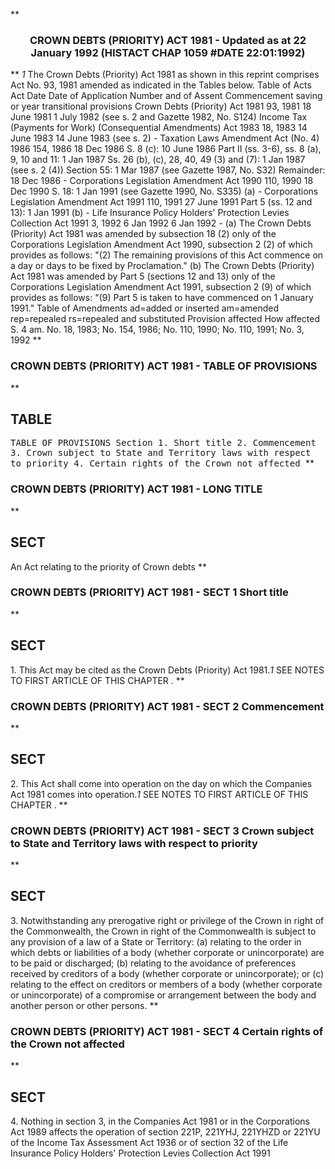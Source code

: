 **<b>

### <center><name>CROWN DEBTS (PRIORITY) ACT 1981 - Updated as at 22 January 1992 (HISTACT CHAP 1059 #DATE 22:01:1992) </name></center>
</b>** *1* The  Crown Debts (Priority) Act 1981 as shown in this reprint comprises Act No. 93, 1981 amended as indicated in the Tables below.<lf>                                 Table of Acts<lf>     Act                  Date          Date of          Application<lf>     Number and           of Assent     Commencement     saving or<lf>     year                                                transitional<lf>                                                         provisions<lf>     Crown Debts (Priority) Act 1981<lf>     93, 1981        18 June 1981      1 July 1982 (see<lf>                                       s. 2 and Gazette 1982, No.<lf>                                       S124)<lf>     Income Tax (Payments for Work) (Consequential Amendments) Act 1983<lf>     18, 1983        14 June 1983      14 June 1983 (see s. 2)<lf>                                                          -<lf>     Taxation Laws Amendment Act (No. 4) 1986<lf>     154, 1986       18 Dec 1986       S. 8 (c): 10 June 1986<lf>                                       Part II (ss. 3-6), ss. 8 (a),<lf>                                       9, 10 and 11: 1 Jan 1987<lf>                                       Ss. 26 (b), (c), 28, 40, 49 (3)<lf>                                       and (7): 1 Jan 1987 (see<lf>                                       s. 2 (4))<lf>                                       Section 55: 1 Mar 1987 (see<lf>                                       Gazette 1987, No. S32)<lf>                                       Remainder: 18 Dec 1986<lf>                                                            -<lf>     Corporations Legislation Amendment Act 1990<lf>     110, 1990        18 Dec 1990      S. 18: 1 Jan 1991 (see<lf>                                       Gazette 1990, No. S335)<lf>                                       (a)                  -<lf>     Corporations Legislation Amendment Act 1991<lf>     110, 1991        27 June 1991     Part 5 (ss. 12 and 13):<lf>                                       1 Jan 1991 (b)       -<lf>     Life Insurance Policy Holders' Protection Levies Collection Act 1991<lf>     3, 1992          6 Jan 1992       6 Jan 1992           -<lf>       (a) The Crown Debts (Priority) Act 1981 was amended by subsection 18<lf>     (2) only of the Corporations Legislation Amendment Act 1990,<lf>     subsection 2 (2) of which provides as follows:<lf>       "(2) The remaining provisions of this Act commence on a day or days<lf>     to be fixed by Proclamation."<lf>       (b) The Crown Debts (Priority) Act 1981 was amended by Part 5<lf>     (sections 12 and 13) only of the Corporations Legislation Amendment<lf>     Act 1991, subsection 2 (9) of which provides as follows:<lf>       "(9) Part 5 is taken to have commenced on 1 January 1991."<lf>                             Table of Amendments<lf>     ad=added or inserted am=amended rep=repealed rs=repealed and substituted<lf>     Provision affected           How affected<lf>     S. 4                       am. No. 18, 1983; No. 154, 1986; No.<lf>                                110, 1990; No. 110, 1991; No. 3, 1992<lf> </lf></lf></lf></lf></lf></lf></lf></lf></lf></lf></lf></lf></lf></lf></lf></lf></lf></lf></lf></lf></lf></lf></lf></lf></lf></lf></lf></lf></lf></lf></lf></lf></lf></lf></lf></lf></lf></lf></lf></lf></lf></lf></lf></lf></lf></lf></lf>
**<b>

### <name>CROWN DEBTS (PRIORITY) ACT 1981 - TABLE OF PROVISIONS </name>
</b>** 

## TABLE
<tables> <tt>                       TABLE OF PROVISIONS<lf> Section<lf>     1\.   Short title<lf>     2\.   Commencement<lf>     3\.   Crown subject to State and Territory laws with respect to<lf>          priority<lf>     4\.   Certain rights of the Crown not affected<lf> </lf></lf></lf></lf></lf></lf></lf></tt></tables>
**<b>

### <name>CROWN DEBTS (PRIORITY) ACT 1981 - LONG TITLE </name>
</b>** 

## SECT
<sect>          An Act relating to the priority of Crown debts<lf> </lf></sect>
**<b>

### <name>CROWN DEBTS (PRIORITY) ACT 1981 - SECT 1 Short title </name>
</b>** 

## SECT
<sect>   1\. This Act may be cited as the  Crown Debts (Priority) Act 1981.*1* SEE NOTES TO FIRST ARTICLE OF THIS CHAPTER . </sect>
**<b>

### <name>CROWN DEBTS (PRIORITY) ACT 1981 - SECT 2 Commencement </name>
</b>** 

## SECT
<sect>   2\. This Act shall come into operation on the day on which the Companies Act 1981 comes into operation.*1* SEE NOTES TO FIRST ARTICLE OF THIS CHAPTER . </sect>
**<b>

### <name>CROWN DEBTS (PRIORITY) ACT 1981 - SECT 3 Crown subject to State and Territory laws with respect to priority </name>
</b>** 

## SECT
<sect>   3\. Notwithstanding any prerogative right or privilege of the Crown in right of the Commonwealth, the Crown in right of the Commonwealth is subject to any provision of a law of a State or Territory:<lf>   (a) relating to the order in which debts or liabilities of a body (whether corporate or unincorporate) are to be paid or discharged;<lf>   (b) relating to the avoidance of preferences received by creditors of a body (whether corporate or unincorporate); or<lf>   (c) relating to the effect on creditors or members of a body (whether corporate or unincorporate) of a compromise or arrangement between the body and another person or other persons. </lf></lf></lf></sect>
**<b>

### <name>CROWN DEBTS (PRIORITY) ACT 1981 - SECT 4 Certain rights of the Crown not affected </name>
</b>** 

## SECT
<sect>   4\. Nothing in section 3, in the Companies Act 1981 or in the Corporations Act 1989 affects the operation of section 221P, 221YHJ, 221YHZD or 221YU of the Income Tax Assessment Act 1936 or of section 32 of the Life Insurance Policy Holders' Protection Levies Collection Act 1991 </sect>

